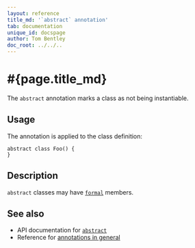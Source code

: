```yaml
---
layout: reference
title_md: '`abstract` annotation'
tab: documentation
unique_id: docspage
author: Tom Bentley
doc_root: ../../..
---
```


# #{page.title_md}

The `abstract` annotation marks a class as not being instantiable.

## Usage

The annotation is applied to the class definition:

<!-- try: -->
    abstract class Foo() {
    }

## Description

`abstract` classes may have [`formal`](../formal/) members.

## See also

* API documentation for [`abstract`](#{site.urls.apidoc_current}/index.html#abstract)
* Reference for [annotations in general](../../structure/annotation/)

